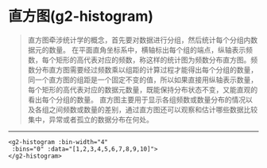 # 直方图(g2-histogram)
>直方图牵涉统计学的概念，首先要对数据进行分组，然后统计每个分组内数据元的数量。 在平面直角坐标系中，横轴标出每个组的端点，纵轴表示频数，每个矩形的高代表对应的频数，称这样的统计图为频数分布直方图。频数分布直方图需要经过频数乘以组距的计算过程才能得出每个分组的数量，同一个直方图的组距是一个固定不变的值，所以如果直接用纵轴表示数量，每个矩形的高代表对应的数据元数量，既能保持分布状态不变，又能直观的看出每个分组的数量。
直方图主要用于显示各组频数或数量分布的情况以及各组之间频数或数量的差别，通过直方图还可以观察和估计哪些数据比较集中，异常或者孤立的数据分布在何处。
------
```vue
<g2-histogram :bin-width="4"
 :bins="0" :data="[1,2,3,4,5,6,7,8,9,10]">
</g2-histogram>
```
<g2-histogram :bin-width="4" :bins="0"></g2-histogram>
